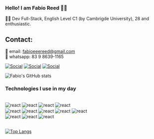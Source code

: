 ### Hello! I am Fabio Reed 🙌🙌
🧑‍🚀 Dev Full-Stack, English Level C1 (by Cambrigde University), 28 and enthusiastic.


## Contact:
🍩 email: fabioeeereed@gmail.com<br>
🚀 whatsapp: 83 9 8639-1165

[![Social](https://img.shields.io/badge/LinkedIn-0077B5?style=for-the-badge&logo=linkedin&logoColor=white)](https://www.linkedin.com/in/fabioreed/)
[![Social](https://img.shields.io/badge/GitHub-100000?style=for-the-badge&logo=github&logoColor=white)](https://github.com/fabioreed)
[![Social](https://img.shields.io/badge/Facebook-1877F2?style=for-the-badge&logo=facebook&logoColor=white)](https://www.facebook.com/fabioeee)

![Fabio's GitHub stats](https://github-readme-stats.vercel.app/api?username=fabioreed&show_icons=true&theme=dark)

### Technologies I use in my day

<div style="display: inline_block"><br/>
    <img align='center' alt='react' src="https://img.shields.io/badge/React-20232A?style=for-the-badge&logo=react&logoColor=61DAFB" />
    <img align='center' alt='react' src="https://img.shields.io/badge/React_Native-20232A?style=for-the-badge&logo=react&logoColor=61DAFB" /> 
    <img align='center' alt='react' src="https://img.shields.io/badge/Redux-593D88?style=for-the-badge&logo=redux&logoColor=white" /> 
    <img align='center' alt='react' src="https://img.shields.io/badge/MongoDB-4EA94B?style=for-the-badge&logo=mongodb&logoColor=white" /><br>
    <img align='center' alt='react' src="https://img.shields.io/badge/CSS3-1572B6?style=for-the-badge&logo=css3&logoColor=white" />
    <img align='center' alt='react' src="https://img.shields.io/badge/Sass-CC6699?style=for-the-badge&logo=sass&logoColor=white" />
    <img align='center' alt='react' src="https://img.shields.io/badge/HTML5-E34F26?style=for-the-badge&logo=html5&logoColor=white" />
    <img align='center' alt='react' src="https://img.shields.io/badge/JavaScript-F7DF1E?style=for-the-badge&logo=javascript&logoColor=black" />
    <img align='center' alt='react' src="https://img.shields.io/badge/Material--UI-0081CB?style=for-the-badge&logo=material-ui&logoColor=white" /><br>
    <img align='center' alt='react' src="https://img.shields.io/badge/PostgreSQL-316192?style=for-the-badge&logo=postgresql&logoColor=white" />
    <img align='center' alt='react' src="https://img.shields.io/badge/MySQL-00000F?style=for-the-badge&logo=mysql&logoColor=white" />
    <img align='center' alt='react' src="https://img.shields.io/badge/TypeScript-007ACC?style=for-the-badge&logo=typescript&logoColor=white" />
</div></br>

[![Top Langs](https://github-readme-stats.vercel.app/api/top-langs/?username=anuraghazra&layout=compact)](https://github.com/anuraghazra/github-readme-stats)








